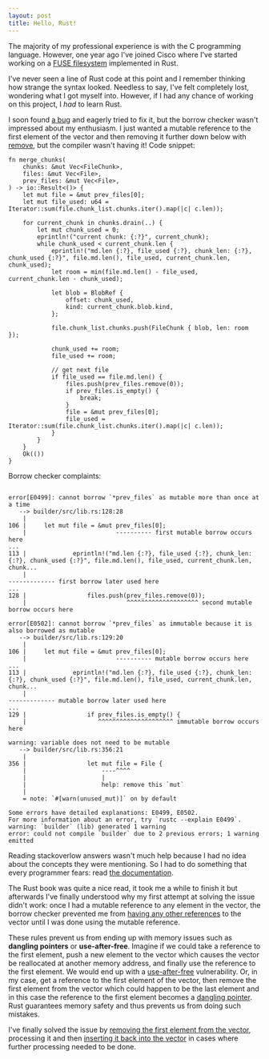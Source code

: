 ```yaml
---
layout: post
title: Hello, Rust!
---
```


The majority of my professional experience is with the C programming language.
However, one year ago I've joined Cisco where I've started working on a [FUSE
filesystem](https://github.com/project-machine/puzzlefs) implemented in Rust.

I've never seen a line of Rust code at this point and I remember thinking how
strange the syntax looked. Needless to say, I've felt completely lost,
wondering what I got myself into. However, if I had any chance of working on
this project, I *had* to learn Rust.

I soon found [a bug](https://github.com/project-machine/puzzlefs/pull/33) and
eagerly tried to fix it, but the borrow checker wasn't impressed about my
enthusiasm. I just wanted a mutable reference to the first element of the
vector and then removing it further down below with
[remove](https://doc.rust-lang.org/stable/std/vec/struct.Vec.html#method.remove),
but the compiler wasn't having it!
Code snippet:
```
fn merge_chunks(
    chunks: &mut Vec<FileChunk>,
    files: &mut Vec<File>,
    prev_files: &mut Vec<File>,
) -> io::Result<()> {
    let mut file = &mut prev_files[0];
    let mut file_used: u64 = Iterator::sum(file.chunk_list.chunks.iter().map(|c| c.len));

    for current_chunk in chunks.drain(..) {
        let mut chunk_used = 0;
        eprintln!("current chunk: {:?}", current_chunk);
        while chunk_used < current_chunk.len {
            eprintln!("md.len {:?}, file_used {:?}, chunk_len: {:?}, chunk_used {:?}", file.md.len(), file_used, current_chunk.len, chunk_used);
            let room = min(file.md.len() - file_used, current_chunk.len - chunk_used);

            let blob = BlobRef {
                offset: chunk_used,
                kind: current_chunk.blob.kind,
            };

            file.chunk_list.chunks.push(FileChunk { blob, len: room });

            chunk_used += room;
            file_used += room;

            // get next file
            if file_used == file.md.len() {
                files.push(prev_files.remove(0));
                if prev_files.is_empty() {
                    break;
                }
                file = &mut prev_files[0];
                file_used = Iterator::sum(file.chunk_list.chunks.iter().map(|c| c.len));
            }
        }
    }
    Ok(())
}
```
Borrow checker complaints:
```

error[E0499]: cannot borrow `*prev_files` as mutable more than once at a time
   --> builder/src/lib.rs:128:28
    |
106 |     let mut file = &mut prev_files[0];
    |                         ---------- first mutable borrow occurs here
...
113 |             eprintln!("md.len {:?}, file_used {:?}, chunk_len: {:?}, chunk_used {:?}", file.md.len(), file_used, current_chunk.len, chunk...
    |                                                                                        ------------- first borrow later used here
...
128 |                 files.push(prev_files.remove(0));
    |                            ^^^^^^^^^^^^^^^^^^^^ second mutable borrow occurs here

error[E0502]: cannot borrow `*prev_files` as immutable because it is also borrowed as mutable
   --> builder/src/lib.rs:129:20
    |
106 |     let mut file = &mut prev_files[0];
    |                         ---------- mutable borrow occurs here
...
113 |             eprintln!("md.len {:?}, file_used {:?}, chunk_len: {:?}, chunk_used {:?}", file.md.len(), file_used, current_chunk.len, chunk...
    |                                                                                        ------------- mutable borrow later used here
...
129 |                 if prev_files.is_empty() {
    |                    ^^^^^^^^^^^^^^^^^^^^^ immutable borrow occurs here

warning: variable does not need to be mutable
   --> builder/src/lib.rs:356:21
    |
356 |                 let mut file = File {
    |                     ----^^^^
    |                     |
    |                     help: remove this `mut`
    |
    = note: `#[warn(unused_mut)]` on by default

Some errors have detailed explanations: E0499, E0502.
For more information about an error, try `rustc --explain E0499`.
warning: `builder` (lib) generated 1 warning
error: could not compile `builder` due to 2 previous errors; 1 warning emitted
```

Reading stackoverlow answers wasn't much help because I had no idea about the
concepts they were mentioning. So I had to do something that every programmer
fears: read [the documentation](https://doc.rust-lang.org/book/).

The Rust book was quite a nice read, it took me a while to finish it but
afterwards I've finally understood why my first attempt at solving the issue
didn't work: once I had a mutable reference to any element in the vector, the
borrow checker prevented me from [having any other
references](https://doc.rust-lang.org/book/ch04-02-references-and-borrowing.html#mutable-references)
to the vector until I was done using the mutable reference.

These rules prevent us from ending up with memory issues such as **dangling
pointers** or **use-after-free**. Imagine if we could take a reference to the
first element, push a new element to the vector which causes the vector be
reallocated at another memory address, and finally use the reference to the
first element. We would end up with a
[use-after-free](https://stanford-cs242.github.io/f18/lectures/05-1-rust-memory-safety.html#use-after-free)
vulnerability. Or, in my case, get a reference to the first element of the
vector, then remove the first element from the vector which could happen to be
the last element and in this case the reference to the first element becomes a
[dangling
pointer](https://stanford-cs242.github.io/f18/lectures/05-1-rust-memory-safety.html#dangling-pointers).
Rust guarantees memory safety and thus prevents us from doing such mistakes.

I've finally solved the issue by [removing the first element from the
vector](https://github.com/project-machine/puzzlefs/pull/33/files#diff-56433df5bc6639997363face15c8e9e58ff3ca3cf5956ba84dc350fdce074588R90),
processing it and then [inserting it back into the
vector](https://github.com/project-machine/puzzlefs/pull/33/files#diff-56433df5bc6639997363face15c8e9e58ff3ca3cf5956ba84dc350fdce074588R140)
in cases where further processing needed to be done.
